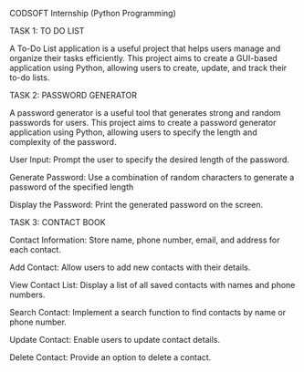 CODSOFT Internship (Python Programming)

TASK 1: TO DO LIST

A To-Do List application is a useful project that helps users manage and organize their tasks efficiently. This project aims to create a GUI-based application using Python, allowing users to create, update, and track their to-do lists.

TASK 2: PASSWORD GENERATOR

A password generator is a useful tool that generates strong and random passwords for users. This project aims to create a password generator application using Python, allowing users to specify the length and complexity of the password.

User Input: Prompt the user to specify the desired length of the password.

Generate Password: Use a combination of random characters to generate a password of the specified length

Display the Password: Print the generated password on the screen.


TASK 3: CONTACT BOOK

Contact Information: Store name, phone number, email, and address for each contact.

Add Contact: Allow users to add new contacts with their details.

View Contact List: Display a list of all saved contacts with names and phone numbers.

Search Contact: Implement a search function to find contacts by name or phone number.

Update Contact: Enable users to update contact details.

Delete Contact: Provide an option to delete a contact.

